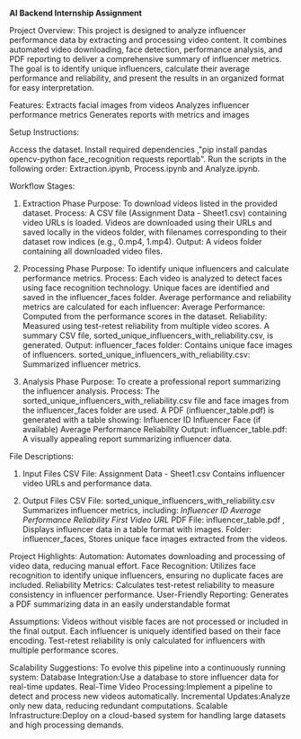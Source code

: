 **AI Backend Internship Assignment**

Project Overview:
This project is designed to analyze influencer performance data by extracting and processing video content. It combines automated video downloading, 
face detection, performance analysis, and PDF reporting to deliver a comprehensive summary of influencer metrics. 
The goal is to identify unique influencers, calculate their average performance and reliability, 
and present the results in an organized format for easy interpretation.

Features:
Extracts facial images from videos
Analyzes influencer performance metrics
Generates reports with metrics and images

Setup Instructions:

Access the dataset.
Install required dependencies ,"pip install pandas opencv-python face_recognition requests reportlab".
Run the scripts in the following order:  Extraction.ipynb, Process.ipynb and Analyze.ipynb.

Workflow Stages:
1. Extraction Phase
Purpose: To download videos listed in the provided dataset.
Process:
A CSV file (Assignment Data - Sheet1.csv) containing video URLs is loaded.
Videos are downloaded using their URLs and saved locally in the videos folder, with filenames corresponding to their dataset row indices (e.g., 0.mp4, 1.mp4).
Output:
A videos folder containing all downloaded video files.

2. Processing Phase
Purpose: To identify unique influencers and calculate performance metrics.
Process:
Each video is analyzed to detect faces using face recognition technology.
Unique faces are identified and saved in the influencer_faces folder.
Average performance and reliability metrics are calculated for each influencer:
Average Performance: Computed from the performance scores in the dataset.
Reliability: Measured using test-retest reliability from multiple video scores.
A summary CSV file, sorted_unique_influencers_with_reliability.csv, is generated.
Output:
influencer_faces folder: Contains unique face images of influencers.
sorted_unique_influencers_with_reliability.csv: Summarized influencer metrics.

3. Analysis Phase
Purpose: To create a professional report summarizing the influencer analysis.
Process:
The sorted_unique_influencers_with_reliability.csv file and face images from the influencer_faces folder are used.
A PDF (influencer_table.pdf) is generated with a table showing:
Influencer ID
Influencer Face (if available)
Average Performance
Reliability
Output:
influencer_table.pdf: A visually appealing report summarizing influencer data.

File Descriptions:
1. Input Files
CSV File: Assignment Data - Sheet1.csv
Contains influencer video URLs and performance data.

2. Output Files
CSV File: sorted_unique_influencers_with_reliability.csv
Summarizes influencer metrics, including:
_Influencer ID
Average Performance
Reliability
First Video URL_
PDF File: influencer_table.pdf , Displays influencer data in a table format with images.
Folder: influencer_faces, Stores unique face images extracted from the videos.

Project Highlights:
Automation: Automates downloading and processing of video data, reducing manual effort.
Face Recognition: Utilizes face recognition to identify unique influencers, ensuring no duplicate faces are included.
Reliability Metrics: Calculates test-retest reliability to measure consistency in influencer performance.
User-Friendly Reporting: Generates a PDF summarizing data in an easily understandable format

Assumptions:
Videos without visible faces are not processed or included in the final output.
Each influencer is uniquely identified based on their face encoding.
Test-retest reliability is only calculated for influencers with multiple performance scores.

Scalability Suggestions:
To evolve this pipeline into a continuously running system:
Database Integration:Use a database to store influencer data for real-time updates.
Real-Time Video Processing:Implement a pipeline to detect and process new videos automatically.
Incremental Updates:Analyze only new data, reducing redundant computations.
Scalable Infrastructure:Deploy on a cloud-based system for handling large datasets and high processing demands.
